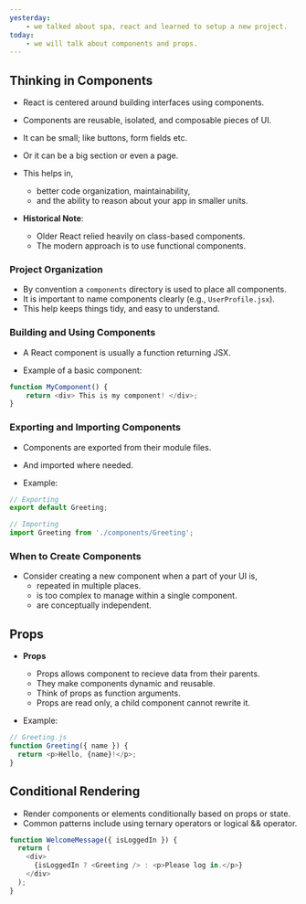 ```yaml
---
yesterday:
    - we talked about spa, react and learned to setup a new project.
today:
    - we will talk about components and props.
---
```


## Thinking in Components

- React is centered around building interfaces using components.
- Components are reusable, isolated, and composable pieces of UI.
- It can be small; like buttons, form fields etc.
- Or it can be a big section or even a page.

- This helps in,
    - better code organization, maintainability, 
    - and the ability to reason about your app in smaller units. 

- **Historical Note**: 
    - Older React relied heavily on class-based components.
    - The modern approach is to use functional components.

### Project Organization

- By convention a `components` directory is used to place all components.
- It is important to name components clearly (e.g., `UserProfile.jsx`).
- This help keeps things tidy, and easy to understand.

### Building and Using Components

-  A React component is usually a function returning JSX.

- Example of a basic component:
```javascript
function MyComponent() {
    return <div> This is my component! </div>;  
}
```
### Exporting and Importing Components

- Components are exported from their module files.
- And imported where needed.

- Example:
```javascript
// Exporting
export default Greeting;

// Importing
import Greeting from './components/Greeting';
```

### When to Create Components

- Consider creating a new component when a part of your UI is,
    - repeated in multiple places.
    - is too complex to manage within a single component.
    - are conceptually independent.

## Props

- **Props** 
    - Props allows component to recieve data from their parents.
    - They make components dynamic and reusable.
    - Think of props as function arguments.
    - Props are read only, a child component cannot rewrite it.

- Example:
```js
// Greeting.js
function Greeting({ name }) {
  return <p>Hello, {name}!</p>;
}
```

## Conditional Rendering

- Render components or elements conditionally based on props or state.
- Common patterns include using ternary operators or logical && operator.

```javascript
function WelcomeMessage({ isLoggedIn }) {
  return (
    <div>
      {isLoggedIn ? <Greeting /> : <p>Please log in.</p>}
    </div>
  );
}
```
